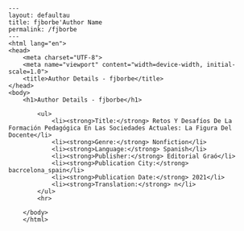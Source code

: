 
    ---
    layout: defaultau
    title: fjborbe'Author Name 
    permalink: /fjborbe
    ---
    <html lang="en">
    <head>
        <meta charset="UTF-8">
        <meta name="viewport" content="width=device-width, initial-scale=1.0">
        <title>Author Details - fjborbe</title>
    </head>
    <body>
        <h1>Author Details - fjborbe</h1>
        
            <ul>
                <li><strong>Title:</strong> Retos Y Desafíos De La Formación Pedagógica En Las Sociedades Actuales: La Figura Del Docente</li>
                <li><strong>Genre:</strong> Nonfiction</li>
                <li><strong>Language:</strong> Spanish</li>
                <li><strong>Publisher:</strong> Editorial Graó</li>
                <li><strong>Publication City:</strong> bacrcelona_spain</li>
                <li><strong>Publication Date:</strong> 2021</li>
                <li><strong>Translation:</strong> n</li>
            </ul>
            <hr>
            
        </body>
        </html>
        